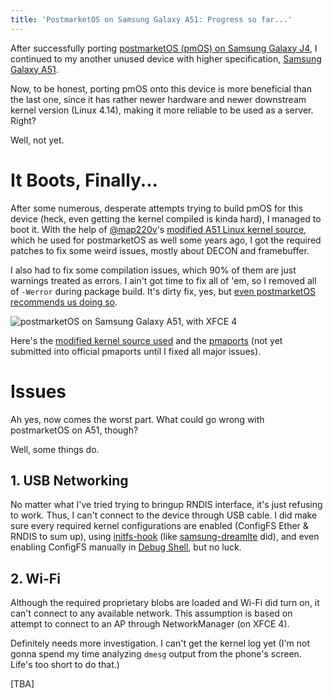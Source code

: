 ```yaml
---
title: 'PostmarketOS on Samsung Galaxy A51: Progress so far...'
---
```

After successfully porting [postmarketOS (pmOS) on Samsung Galaxy J4](https://wiki.postmarketos.org/wiki/Samsung_Galaxy_J4_(samsung-j4lte)), I continued to my another unused device with higher specification, [Samsung Galaxy A51](https://wiki.postmarketos.org/wiki/Samsung_Galaxy_A51_(samsung-a51)).

Now, to be honest, porting pmOS onto this device is more beneficial than the last one, since it has rather newer hardware and newer downstream kernel version (Linux 4.14), making it more reliable to be used as a server. Right?

Well, not yet.

# It Boots, Finally...

After some numerous, desperate attempts trying to build pmOS for this device (heck, even getting the kernel compiled is kinda hard), I managed to boot it. With the help of [@map220v](https://github.com/map220v)'s [modified A51 Linux kernel source](https://github.com/map220v/kernel_samsung_a51-linux), which he used for postmarketOS as well some years ago, I got the required patches to fix some weird issues, mostly about DECON and framebuffer.

I also had to fix some compilation issues, which 90% of them are just warnings treated as errors. I ain't got time to fix all of 'em, so I removed all of `-Werror` during package build. It's dirty fix, yes, but [even postmarketOS recommends us doing so](https://wiki.postmarketos.org/wiki/Troubleshooting:kernel#Android_Kernel_compilation_fails_on_warnings_(not_on_errors)_(-Werror)).

![postmarketOS on Samsung Galaxy A51, with XFCE 4](https://wiki.postmarketos.org/images/thumb/e/e4/A51-xfce-basic.jpg/337px-A51-xfce-basic.jpg)

Here's the [modified kernel source used](https://github.com/manoedinata/android_kernel_samsung_a51/tree/linux/) and the [pmaports](https://gitlab.postmarketos.org/manoedinata/pmaports/-/tree/manoedinata/add-samsung-a51) (not yet submitted into official pmaports until I fixed all major issues).

# Issues

Ah yes, now comes the worst part. What could go wrong with postmarketOS on A51, though?

Well, some things do.

## 1. USB Networking

No matter what I've tried trying to bringup RNDIS interface, it's just refusing to work. Thus, I can't connect to the device through USB cable. I did make sure every required kernel configurations are enabled (ConfigFS Ether & RNDIS to sum up), using [initfs-hook](https://gitlab.postmarketos.org/postmarketOS/pmaports/-/blob/4d327313e40b48bdb9ac0c6e07f0b36cc2be4ff8/device/testing/device-samsung-dream/initfs-hook.sh) (like [samsung-dreamlte](https://wiki.postmarketos.org/wiki/Samsung_Galaxy_S8_(samsung-dreamlte)) did), and even enabling ConfigFS manually in [Debug Shell](https://wiki.postmarketos.org/wiki/Initramfs/Inspecting#Using_the_debug_shell), but no luck.

## 2. Wi-Fi

Although the required proprietary blobs are loaded and Wi-Fi did turn on, it can't connect to any available network. This assumption is based on attempt to connect to an AP through NetworkManager (on XFCE 4).

Definitely needs more investigation. I can't get the kernel log yet (I'm not gonna spend my time analyzing `dmesg` output from the phone's screen. Life's too short to do that.)

[TBA]
